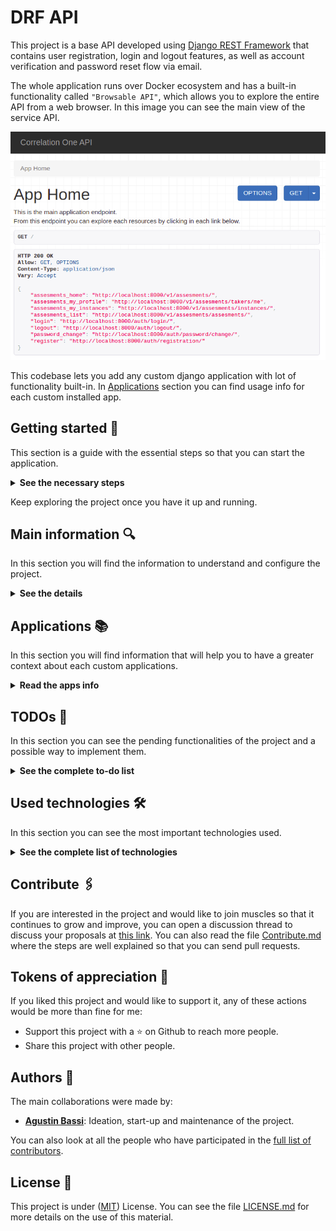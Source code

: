 DRF API
=======

This project is a base API developed using [Django REST Framework](https://www.django-rest-framework.org/) that contains user registration, login and logout features, as well as account verification and password reset flow via email.

The whole application runs over Docker ecosystem and has a built-in functionality called `"Browsable API"`, which allows you to explore the entire API from a web browser. In this image you can see the main view of the service API.

![screenshot-browsable-api](doc/screenshot-browsable-api-home.png)

This codebase lets you add any custom django application with lot of functionality built-in. In [Applications](#applications) section you can find usage info for each custom installed app.

## Getting started 🚀

This section is a guide with the essential steps so that you can start the application.

<details><summary><b>See the necessary steps</b></summary>

### Install dependencies

To run this project you need to install `Docker` and` Docker Compose`.

In [this article](https://support.netfoundry.io/hc/en-us/articles/360057865692-Installing-Docker-and-docker-compose-for-Ubuntu-20-04) are the details to install Docker and Docker Compose on a Linux machine. In case you want to install the tools on another platform or have any problems, you can read the official documentation of [Docker](https://docs.docker.com/get-docker/) and also that of [Docker Compose](https://docs.docker.com/compose/install/).

Continue with downloading the code when you have the dependencies installed and working.

### Download the code

To download the code, the best thing to do is to `fork` this project to your personal account by clicking on [this link](https://github.com/agustinBassi/code-api/fork). Once you have the fork to your account, download it from the terminal with this command (remember to put your username in the link):

```
git clone https://github.com/USER/code-api.git
```

> In case you don't have a Github account, or you don't want to fork, you can directly clone this repo with the command `git clone https://github.com/agustinBassi/code-api.git`.

### Initial project configuration

To run the application, you first need to download the database image with the `docker-compose pull db` command. Next, you need to compile the REST API service with the `docker-compose build code-api` command (it may take a few minutes).

When the above processes finish, start the database service with the command `docker-compose up -d db` from the root of the project. With the database running, it is necessary to create the tables that the application needs to work with the command `docker-compose run code-api python manage.py migrate`.

It is possible to include sample data to test the API as quickly as possible. The sample data is in the `.fixtures` directory. The command needed for load fixture is as follows (in the example, the `assesments.json` fixtures will be loaded):

```
docker-compose run code-api python manage.py loaddata .fixtures/assesments.json
```

### Run the application

With the initial configurations done, it is time to run the API service with the command `docker-compose up code-api` (if you want to run the service in background, you can add the -d flag during execution). When the service starts, you can access the `Browsable API` from the browser by entering the [api root endpoint](http://localhost:8000/) in the browser.

If you are able to access the `Browsable API`, it means that the application is running correctly.

</details>

Keep exploring the project once you have it up and running.

## Main information 🔍

In this section you will find the information to understand and configure the project.

<details><summary><b>See the details</b></summary>

### Main features

Below you can see the main features of the project:

* RESTful API fully explorable through the "Browsable API" and hyperlinks
* User registration, login, logout, password recovery, account activation
* User email as a unique source of truth
* Application administration panel
* Customized Browsable API for each endpoint
* Extensive usage documentation
* Configurable pagination

The feature related to each application is included in the [Applications](#applications) section.

### Django Configuration

In the file `codeapi/settings.py` you will find the general configuration of the Django project. Within this file, all kinds of Django configurations can be made, in which the following stand out:

* Selection and configuration of the database engine.
* Applications installed within the project.
* Time zone setting.
* Project debug configuration.
* Django REST Framework specific configuration.
* Template configuration.
* Directory configuration for static files.
* User model selection.
* User Authentication & Authorization.

For more information on all the possible configurations, you can access the official documentation at [this link](https://docs.djangoproject.com/en/3.2/topics/settings/).

### Browsable API

This application - by using Django REST Framework - has a functionality that makes the REST API browsable in HTML format. This feature is really an excellent functionality, as it enables you to explore, navigate, and discover the API without having to open any dedicated programs (such as Postman or other clients).

From the browsable API you can access to Home Endpoint, and navigate over the user registration, login, logout, password recovery and email confirmation flows. 

The usage flow related of each application is included in its [Applications](#applications) section.

### How to use the service API

The starting point of using the API is accessing its [root](http://localhost:8000) via a client or a browser. From there you can see some useful endpoints related to user registration, login, logout and probably your custom applications endpoints.

**User Registration, Verification & Login**

1. Access to the [root endpoint](http://localhost:8000) to explore the service endpoints.
2. Access to the [user registration](http://localhost:8000/auth/registration) endpoint to create an user account. Fill fields with your email and insert twice an strong password.
3. Verify your account via email accessing to the link shown in the console after registration.
4. Access to the email verification and insert your email and password. An access tokens will be returned. You can save it for your mobile/web/desktop app. If you are using the Browsable API the user will be logged in.
5. Go to [root endpoint](http://localhost:8000) and explore applications endpoints.

**User Logout**

To logout just follow the [user logout](http://localhost:8000/auth/logout) endpoint and send a POST request.

**User Password Reset**

If you have forgotten your password, you can recover it accessing to the [password change endpoint](http://localhost:8000/auth/password/change/). Follow the next steps:

1. Insert your email and send it via POST.
2. Check your email or the "django console email" to access to the link to password change.
3. Insert the needed fields. `UID` is the anteultimate URL slug, and the `Token` field is the last URL slug (probaby the token slug includes a "-" char). After required fields just type your new password twice and POST it.

**Applications flows**

The specific app endpoints are described in each section of [Applications](#applications).

### Using the admin site

The API service has an integrated administration panel that allows you to perform CRUD operations on each of registered applications models (tables). In this image you can see how the administration panel looks.

![screenshot-admin-panel](doc/screenshot-admin-panel.png)

To use the admin site you must create a superuser before. Execute the command `docker-compose run code-api python manage.py createsuperuser`, enter your email and your password twice and then go to [admin endpoint](http://localhost:8000/admin) to login with your credentials.

There are many sections included in the admin, like `Accounts`, `Tokens`, `Sites`, `Social Accounts` and `Users`. This applications are included in the base project to provide user auth flows.

Apart of the base sections, there are the custom applications, explained in the [Applications](#applications) section.

### Environment Variables

Some environment variables used by the database service, as well as the API service, are defined in the `env` file. Necessary variables can be added/removed. In case you accidentally delete the values or the env file, below you can find some values that work correctly with the application.

```
DJANGO_SECRET_KEY=sup3rs3cr3tk3y
DJANGO_DEBUG=True
DATABASE_NAME=codeapi
DATABASE_USER=postgres
DATABASE_PASS=postgres
DATABASE_HOST=db
DATABASE_PORT=5432
LOGLEVEL=info
ACCESS_TOKEN_LIFETIME=120
```

It is **HIGHLY RECOMMENDED**that you change these variables if you want to use this application for productive purposes.

### Database manipulation

Django provides an excellent database manipulation without the need to use any external tools to perform the necessary operations.

If you want to make a simple backup of the database, execute the following command:

```
docker-compose run code-api \
python manage.py dumpdata --indent 2 > .fixtures/db.json
```

If you want to make a backup of the database that can be used in a fresh database, execute the following command:

```
docker-compose run code-api \
python manage.py dumpdata --indent 2 \
--exclude auth.permission --exclude contenttypes --exclude admin.logentry > .fixtures/db.json
```

To load the application data into a fresh database, run the following command to create the necessary tables:

```
docker-compose run code-api python manage.py migrate
```

And then load data inside the tables:

```
docker-compose run code-api python manage.py loaddata .fixtures/db.json
```

### Dirs structure

The base structure is as follows:

```sh
├── .fixtures                       # dir to save DB fixtures to export/import using Django manage.py
├── users                           # main users app dir
│   ├── migrations                  # dir to track DB modifications
│   ├── admin.py                    # register user model into admin interface
│   ├── apps.py                     # register user app into Django
│   ├── managers.py                 # classes for serialize/deserialize models instances
│   ├── models.py                   # user models declaration
│   ├── serializers.py              # classes for serialize/deserialize models instances
├── codeapi                         # main Django project
│   ├── asgi.py                     # utility to load Django app into ASGI servers
│   ├── settings.py                 # main Django project settings
│   ├── urls.py                     # main Django project URLs configuration
│   |── wsgi.py                     # utility to load Django app into WSGI servers
│   └── views.py                    # main service endpoints (home)
├── doc                             # dir to save documentation
│   └── ...
├── .gitignore                      # exclude files from versions control
├── .dockerignore                   # exclude files when build a docker image
├── CHANGELOG.md                    # project changes history and descriptions
├── Contribuitors.md                # project contribuitors
├── Dockerfile                      # Dockerfile for Django project
├── LICENSE                         # licencia del proyecto
├── README.md                       # este archivo
├── docker-compose.yml              # configuración de los contenedores de Docker centralizada
├── env                             # variables de entorno utilizadas en el proyecto
├── manage.py                       # archivo con utilidades nativas de Django
└── requirements.txt                # dependencias de Python del proyecto
```

Custom applications structure are not included.

</details>

## Applications 📚

In this section you will find information that will help you to have a greater context about each custom applications.

<details><summary><b>Read the apps info</b></summary>

### Assesments API

<details><summary><b>See all info related to Assesments APP</b></summary>

#### Assesments Features

* Assesments assisted navigation for all flows
* Assesments instances recovery
* Assesments error preventions
* Timed assesments instances
* Automatic score calculation

#### Assesments sample data

The application comes with sample data at `.fixtures/assesments.json`. To load this data you have to execute the command `docker-compose run code-api python manage.py migrate` and then, execute the command `docker-compose run code-api python manage.py loaddata .fixtures/assesments.json` as explained in the [Getting Started](#getting-started) section.

#### Using the Assesments admin site

At first, it is necessary to create a superuser as described in the [Using the admin site](#using-the-admin-site) and then, login at the [admin endpoint](http://localhost:8000/admin). 

Inside the admin panel you can create different assesments, assign questions and options. From the left panel you can create all the entities that you consider necessary and the relationships between them.

#### How to use the Assesments API

The starting point to use the application's API is to create a user and validate it as explained in the [How to use the service API](#How-to-use-the-service-API). Optionally you can load sample data as described above or load your data manually from the admin site.

Once logged in and having some data to play, access to the URL [Assesments Home](http://localhost:8000/v1/assesments) to see different options. 

To perform an `Assessment`, start by creating an` Instance` accessing the URL of a particular assessment, for example [http://localhost:8000/v1/assesments/assesments/1/create](http://localhost:8000/v1/assesments/assesments/1/create) with a POST. 

Once the assesment is created, just follow the `next` link provided in the response body, which assist you in the whole assesment flow navigation until you finalize it.

The response from the endpoint returns the id and URL of the created instance. With that id you can access the following endpoints:

* `instances/<uuid:pk> /`: to get the instance details.
* `instances/<uuid:pk>/test`: to check that the instance is available for testing.
* `instances/<uuid:pk>/start`: to start an instance, set the start_time, the end_time and the active flag.
* `instances/<uuid:pk>/questions/<int:q_id>`: in the endpoint to get the details of the instance, in the `assesment-> question_count` field you can get the number of questions of the assesment. Then, you can access each of them, from 1 to question_count. Any value outside of these values ​​will return a 405 Not Allowed code.
* `instances/<uuid:pk>/answer`: to send the answer about an assessment. Get a question_id and option_id in the request body.
* `instances/<uuid:pk>/end`, to end an instance, set the end_time, set the active flag to False and calculate the score automatically.
* `instances/<uuid:pk>/result`: to get the result of a particular instance.
* `instances/restore`: to recover an instance (if there is one active) of a particular taker.

#### ERD (Entity-Relation Desing)

In the next figure you can see the `Assesments App` entities design and their relationships using the online tool [EDR Plus](https://erdplus.com/standalone).

![architecture](doc/entity-relation-diagram.png)

An `Assesment` is defined only once, and in addition to its attributes, it has one or more` Questions` associated with it. In turn, each `Questions` has one or more` Options` associated with it.

In order to carry out an `Assesment` it is necessary for a` Taker` to register with its data, and to create an `Instance` of an` Assesment`. Each `Instance` has, in addition to its attributes, a UUID as an identifier. This allows the instance to be retrieved from another browser based on the Taker data.

#### Endpoints

Each endpoint is listed below, with its description and available methods.

* `assesments/` - Shows a list with all the available resources of the application (GET)
* `assesments/assesments` - Show a list of all available assesments (GET)
* `assesments/assesments/<id>` - Show the HOME of a specific test (GET)
* `assesments/assesments/<id>/status` - Check the status of an assessment and return its status (GET)
* `assesments/assesments/<id>/create` - Creates a new instance of an assesment and returns the UUID of the instance (POST)
* `assesments/instances` - List all available instances (GET) (*)
* `assesments/instances/<id>` - Show the details of the instance (GET)
* `assesments/instances/<id>/test` - Check that the instance is active (GET)
* `assesments/instances/<id>/start` - Starts the test and starts the countdown (POST)
* `assesments/instances/<id>/questions/<id>` - Show the detail with the question of an instance (GET)
* `assesments/instances/<id>/answer` - Send the result of an answer (PUT)
* `assesments/instances/<id>/end` - End an instance (POST)
* `assesments/instances/<id>/result` - Show the result of an instance (GET)
* `assesments/instances/restore` - Allows you to retrieve an instance based on user data (POST)
* `assesments/takers` - Show a list with all the test takers that performed assesments (GET) (*)
* `assesments/takers/<id>` - Show the detail of a specific taker (GET) (*)
* `assesments/takers/me` - Show the detail of a logged in taker (GET & PUT)
* `assesments/questions` - List all available questions (GET) (*)
* `assesments/questions/<id>` - Show the detail of a specific question (GET) (*)
* `assesments/options` - List all available options (GET) (*)
* `assesments/options/<id>` - Show the detail of a specific option (GET) (*)

Although the information of each endpoint is in the previous list, it is much better to navigate through the `Browsable API` that allows access to more information about each of the endpoints.

> Endpoints with (*) can only be accessed using staff or super user acccount.

#### Correlation-One Requests/Responses

To better understand the functionality of the Correlation One API, you can perform an assessment flow by entering [this link](https://quiz.correlation-one.com/test/data-scientist). Likewise, by reviewing network traffic from the browser's development window, analyzing and understanding the information sent and received in each request, you will be able to have a better context about the necessary functionality.

To facilitate access to endpoint information, you can access the file `doc/api-requests-responses.md`, where the requests/responses made against the Correlation One API are stored.

Much of the functionality is inspired by API messages, albeit with a few differences.

</details>

</details>

## TODOs 📝

In this section you can see the pending functionalities of the project and a possible way to implement them.

<details><summary><b>See the complete to-do list</b></summary><br>

* **Run the application with a productive web server**: For the development and demonstration of the application, the Django development web server is used. If you want to implement a productive server, in [this link](https://docs.djangoproject.com/en/3.2/howto/deployment/wsgi/uwsgi/), for example, there is information to configure uWSGI.
* **SSL encryption**: This project is for demonstration purposes, and also uses the development web server provided by Django. If you want to bring this project to a productive environment, SSL should be implemented in the webserver used. For example, in [this link](https://www.youtube.com/watch?v=NhidVhNHfeU) you will find information on how to configure certificates in Nginx. Also, in [this link](https://timonweb.com/django/https-django-development-server-ssl-certificate/) there is a tutorial on how to enable HTTPS using the Django development server.
* **Compress responses**: If a productive web server were used, compression of the responses could be performed. In [this link](https://rtcamp.com/tutorials/nginx/enable-gzip/) there is a tutorial to enable Gzip on an Nginx server.
* **Support other formats than text**: Although the challenge required that more than one format can be handled for questions and options, in this API they only have one format (CharField). Both plain text and HTML can be stored in this text field. If you wanted to save an image, it could be hosted in an S3 bucket and only save the URL in the field.
* **Automated testing**: Although having automated testing is a totally necessary feature, it was not implemented for this project. Implementing unit testing is not too complex. If you want to implement it, in [this link](https://docs.djangoproject.com/en/3.2/topics/testing/overview/) you will find all the necessary information.
* **TODO**: check that updates over user on admin site does not impact in the EmailAddress table. Capture update signal.
* **TODO**: add logging to whole application
* **TODO**: rename the whole project to drf-base-api
* **TODO**: update each "code-api" reference to new project name
* **TODO**: change home screenshot for one without assesments
* **TODO**: makes the password reset feature works again
* **TODO**: put the assesments app info (like doc or any other) into dedicated dirs

</details>

## Used technologies 🛠️

In this section you can see the most important technologies used.

<details><summary><b>See the complete list of technologies</b></summary><br>

* [Docker](https://www.docker.com/) - Ecosystem that allows the execution of software containers.
* [Docker Compose](https://docs.docker.com/compose/) - Tool that allows managing multiple Docker containers.
* [Python](https://www.python.org/) - Language in which the services are made.
* [Django](https://www.djangoproject.com/) - Popular Python framework for web application development.
* [Django REST Framework](https://www.django-rest-framework.org/) - Django-based framework for designing REST APIs.
* [PostgreSQL](https://www.postgresql.org/) - Database to query and store data.
* [Visual Studio Code](https://code.visualstudio.com/) - Popular multi-platform development IDE.

</details>

## Contribute 🖇️

If you are interested in the project and would like to join muscles so that it continues to grow and improve, you can open a discussion thread to discuss your proposals at [this link](https://github.com/agustinBassi/code-api/issues/new). You can also read the file [Contribute.md](https://github.com/gotoiot/gotoiot-doc/wiki/Contribuir) where the steps are well explained so that you can send pull requests.

## Tokens of appreciation 🎁

If you liked this project and would like to support it, any of these actions would be more than fine for me:

* Support this project with a ⭐ on Github to reach more people.
* Share this project with other people.

## Authors 👥

The main collaborations were made by:

* **[Agustin Bassi](https://github.com/agustinBassi)**: Ideation, start-up and maintenance of the project.

You can also look at all the people who have participated in the [full list of contributors](https://github.com/agustinBassi/code-api/contributors).

## License 📄

This project is under ([MIT](https://choosealicense.com/licenses/mit/)) License. You can see the file [LICENSE.md](LICENSE.md) for more details on the use of this material.

